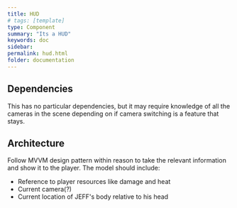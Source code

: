 ```yaml
---
title: HUD
# tags: [template]
type: Component
summary: "Its a HUD"
keywords: doc
sidebar: 
permalink: hud.html
folder: documentation
---
```


## Dependencies

This has no particular dependencies, but it may require knowledge of all the cameras in the scene depending on if camera switching is a feature that stays.

## Architecture

Follow MVVM design pattern within reason to take the relevant information and show it to the player. The model should include:

* Reference to player resources like damage and heat
* Current camera(?)
* Current location of JEFF's body relative to his head
